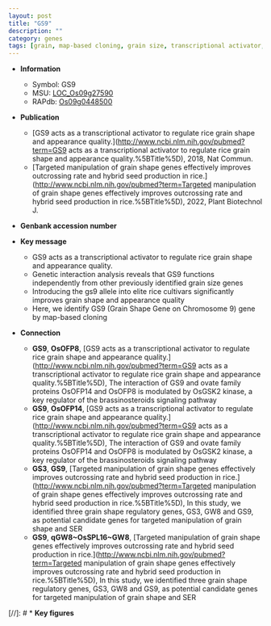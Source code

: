 ```yaml
---
layout: post
title: "GS9"
description: ""
category: genes
tags: [grain, map-based cloning, grain size, transcriptional activator, quality]
---
```


* **Information**  
    + Symbol: GS9  
    + MSU: [LOC_Os09g27590](http://rice.uga.edu/cgi-bin/ORF_infopage.cgi?orf=LOC_Os09g27590)  
    + RAPdb: [Os09g0448500](https://rapdb.dna.affrc.go.jp/locus/?name=Os09g0448500)  

* **Publication**  
    + [GS9 acts as a transcriptional activator to regulate rice grain shape and appearance quality.](http://www.ncbi.nlm.nih.gov/pubmed?term=GS9 acts as a transcriptional activator to regulate rice grain shape and appearance quality.%5BTitle%5D), 2018, Nat Commun.
    + [Targeted manipulation of grain shape genes effectively improves outcrossing rate and hybrid seed production in rice.](http://www.ncbi.nlm.nih.gov/pubmed?term=Targeted manipulation of grain shape genes effectively improves outcrossing rate and hybrid seed production in rice.%5BTitle%5D), 2022, Plant Biotechnol J.

* **Genbank accession number**  

* **Key message**  
    + GS9 acts as a transcriptional activator to regulate rice grain shape and appearance quality.
    + Genetic interaction analysis reveals that GS9 functions independently from other previously identified grain size genes
    + Introducing the gs9 allele into elite rice cultivars significantly improves grain shape and appearance quality
    + Here, we identify GS9 (Grain Shape Gene on Chromosome 9) gene by map-based cloning

* **Connection**  
    + __GS9__, __OsOFP8__, [GS9 acts as a transcriptional activator to regulate rice grain shape and appearance quality.](http://www.ncbi.nlm.nih.gov/pubmed?term=GS9 acts as a transcriptional activator to regulate rice grain shape and appearance quality.%5BTitle%5D),  The interaction of GS9 and ovate family proteins OsOFP14 and OsOFP8 is modulated by OsGSK2 kinase, a key regulator of the brassinosteroids signaling pathway
    + __GS9__, __OsOFP14__, [GS9 acts as a transcriptional activator to regulate rice grain shape and appearance quality.](http://www.ncbi.nlm.nih.gov/pubmed?term=GS9 acts as a transcriptional activator to regulate rice grain shape and appearance quality.%5BTitle%5D),  The interaction of GS9 and ovate family proteins OsOFP14 and OsOFP8 is modulated by OsGSK2 kinase, a key regulator of the brassinosteroids signaling pathway
    + __GS3__, __GS9__, [Targeted manipulation of grain shape genes effectively improves outcrossing rate and hybrid seed production in rice.](http://www.ncbi.nlm.nih.gov/pubmed?term=Targeted manipulation of grain shape genes effectively improves outcrossing rate and hybrid seed production in rice.%5BTitle%5D),  In this study, we identified three grain shape regulatory genes, GS3, GW8 and GS9, as potential candidate genes for targeted manipulation of grain shape and SER
    + __GS9__, __qGW8~OsSPL16~GW8__, [Targeted manipulation of grain shape genes effectively improves outcrossing rate and hybrid seed production in rice.](http://www.ncbi.nlm.nih.gov/pubmed?term=Targeted manipulation of grain shape genes effectively improves outcrossing rate and hybrid seed production in rice.%5BTitle%5D),  In this study, we identified three grain shape regulatory genes, GS3, GW8 and GS9, as potential candidate genes for targeted manipulation of grain shape and SER

[//]: # * **Key figures**  



